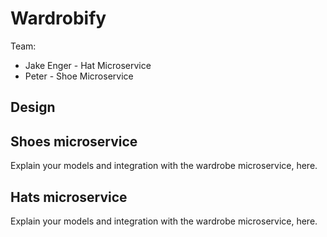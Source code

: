 # Wardrobify

Team:

* Jake Enger - Hat Microservice
* Peter  - Shoe Microservice

## Design

## Shoes microservice

Explain your models and integration with the wardrobe
microservice, here.

## Hats microservice

Explain your models and integration with the wardrobe
microservice, here.
